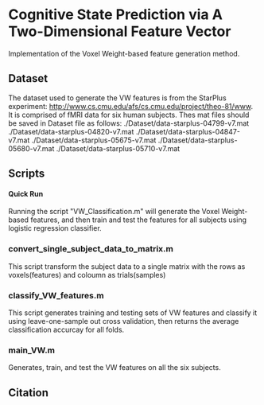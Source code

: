 # Cognitive State Prediction via A Two-Dimensional Feature Vector
Implementation of the Voxel Weight-based feature generation method.

## Dataset
The dataset used to generate the VW features is from the StarPlus experiment: http://www.cs.cmu.edu/afs/cs.cmu.edu/project/theo-81/www.
It is comprised of fMRI data for six human subjects. Thes mat files should be saved in Dataset file as follows:
./Dataset/data-starplus-04799-v7.mat
./Dataset/data-starplus-04820-v7.mat
./Dataset/data-starplus-04847-v7.mat
./Dataset/data-starplus-05675-v7.mat
./Dataset/data-starplus-05680-v7.mat
./Dataset/data-starplus-05710-v7.mat

## Scripts
#### Quick Run
Running the script "VW_Classification.m" will generate the Voxel Weight-based features, and then train and test the features for all subjects using logistic regression classifier.

### convert_single_subject_data_to_matrix.m
This script transform the subject data to a single matrix with the rows as voxels(features) and coloumn as trials(samples)

### classify_VW_features.m
This script generates training and testing sets of VW features and classify it using leave-one-sample out cross validation, then returns the average classification accurcay for all folds.

### main_VW.m
Generates, train, and test the VW features on all the six subjects.

## Citation
